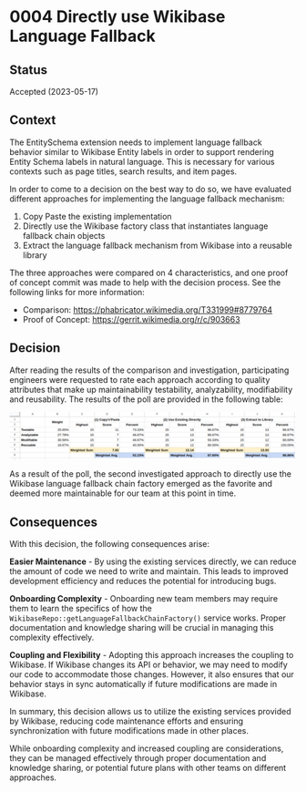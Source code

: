 
# 0004 Directly use Wikibase Language Fallback

## Status

Accepted (2023-05-17)

## Context

The EntitySchema extension needs to implement language fallback behavior similar
to Wikibase Entity labels in order to support rendering Entity Schema labels in
natural language. This is necessary for various contexts such as page titles,
search results, and item pages.

In order to come to a decision on the best way to do so, we have evaluated
different approaches for implementing the language fallback mechanism:

1. Copy Paste the existing implementation
1. Directly use the Wikibase factory class that instantiates language fallback
chain objects
1. Extract the language fallback mechanism from Wikibase into a reusable library

The three approaches were compared on 4 characteristics, and one proof of
concept commit was made to help with the decision process. See the following
links for more information:

- Comparison: https://phabricator.wikimedia.org/T331999#8779764
- Proof of Concept: https://gerrit.wikimedia.org/r/c/903663

## Decision

After reading the results of the comparison and investigation, participating
engineers were requested to rate each approach according to quality attributes
that make up maintainability testability, analyzability, modifiability and
reusability. The results of the poll are provided in the following table:

![Language fallback implementation - decision results](../images/adr-0004-decision-results.png)

As a result of the poll, the second investigated approach to directly use the
Wikibase language fallback chain factory emerged as the favorite and deemed more
maintainable for our team at this point in time.

## Consequences

With this decision, the following consequences arise:

**Easier Maintenance** - By using the existing services directly, we can reduce
the amount of code we need to write and maintain. This leads to improved
development efficiency and reduces the potential for introducing bugs.

**Onboarding Complexity** - Onboarding new team members may require them to
learn the specifics of how the `WikibaseRepo::getLanguageFallbackChainFactory()`
service works. Proper documentation and knowledge sharing will be crucial in
managing this complexity effectively.

**Coupling and Flexibility** - Adopting this approach increases the coupling to
Wikibase. If Wikibase changes its API or behavior, we may need to modify our
code to accommodate those changes. However, it also ensures that our behavior
stays in sync automatically if future modifications are made in Wikibase.

In summary, this decision allows us to utilize the existing services provided by
Wikibase, reducing code maintenance efforts and ensuring synchronization with
future modifications made in other places.

While onboarding complexity and increased coupling are considerations, they can
be managed effectively through proper documentation and knowledge sharing, or
potential future plans with other teams on different approaches.
